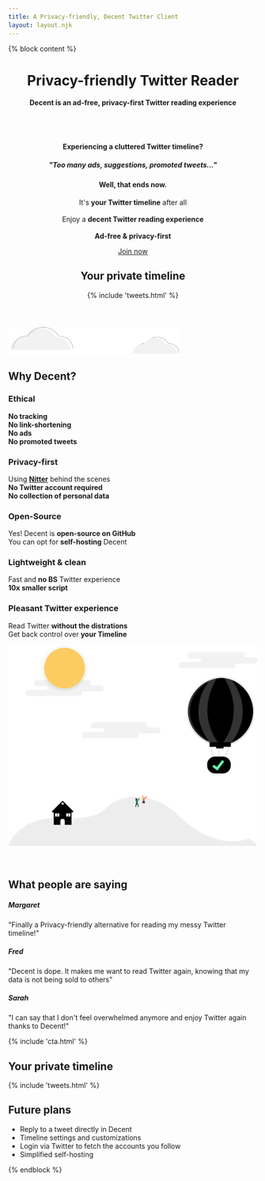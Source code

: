 ```yaml
---
title: A Privacy-friendly, Decent Twitter Client
layout: layout.njk
---
```


{% block content %}
<!-- Masthead -->
<header class="masthead text-center">
  <div class="container">
    <div class="mx-auto mt-5 mb-5 text-left">
      <h1 class=" masthead-heading">Privacy-friendly <span style="display: inline-block">Twitter Reader</span></h1>
      <h4 class=" ">Decent is an ad-free, privacy-first Twitter reading experience</h4>
      <div class="row">
        <div class="col-lg-7">
          <div class="mb-2 mt-5">
            <div class="d-none  d-lg-block">
              <br>
              <br>
            </div>
            <h4>Experiencing a <b style="display: inline-block;">cluttered Twitter timeline?</b></h4>
            <h5>"Too many ads, suggestions, promoted tweets..."</h5>
            <h4 class="mt-4 mb-4">Well, that ends now.</h4>
            <p class="big">
              It's <b>your Twitter timeline</b> after all
              <br>
              <br>
              Enjoy a <b>decent Twitter reading experience</b>
              <br>
              <br>
              <b>Ad-free & privacy-first</b>
            </p>
            <p class="lead mt-5">
              <a class="btn btn-primary btn-lg track-join-now" href="#cta">Join now</a>
            </p>
          </div>
        </div>
        <div class="col-lg-4 mt-5 mb-2 text-center d-sm-none d-lg-block">
          <h2 class="title">Your private timeline</h2>
          {% include 'tweets.html' %}
        </div>
        <div class="col-lg-1"></div>
      </div>
    </div>
  </div>
</header>

<section id="features" class="features-icons mb-5">
  <div class="container">
    <img class="img-fluid mt-5 mb-3" src="/img/clouds.svg" alt="" style="width: 25em;">
    <h1 class="title">Why Decent?</h1>
    <div class="row mt-5">
      <div class="col-lg-4 col-md-6 py-3">
        <div class="features-icons-item mx-auto mb-5 mb-lg-0 mb-lg-3">
          <h3>Ethical</h3>
          <p class="lead mb-0">
            <b class="inverted-light">No tracking</b>
            <br>
            <b class="inverted-light">No link-shortening</b>
            <br>
            <b class="inverted-light">No ads</b>
            <br>
            <b class="inverted-light">No promoted tweets</b>
          </p>
        </div>
      </div>
      <div class="col-lg-4 col-md-6 py-3">
        <div class="features-icons-item mx-auto mb-5 mb-lg-0 mb-lg-3">
          <h3>Privacy-first</h3>
          <p class="lead mb-0">
            Using <b><a target="_blank" href="https://nitter.decent.social/">Nitter</a></b> behind the scenes
            <br>
            <b class="inverted-light">No Twitter account required</b>
            <br>
            <b class="inverted-light">No collection of personal data</b>
          </p>
        </div>
      </div>
      <div class="col-lg-4 col-md-6 py-3">
        <div class="features-icons-item mx-auto mb-5 mb-lg-0 mb-lg-3">
          <h3>Open-Source</h3>
          <p class="lead mb-0">
            Yes! Decent is <b class="inverted-light">open-source on GitHub</b>
            <br>
            You can opt for <b class="inverted-light">self-hosting</b> Decent
          </p>
        </div>
      </div>
      <div class="col-lg-4 col-md-6 py-3">
        <div class="features-icons-item mx-auto mb-5 mb-lg-0 mb-lg-3">
          <h3>Lightweight & clean</h3>
          <p class="lead mb-0">
            Fast and <b class="inverted-light">no BS</b> Twitter experience
            <br>
            <b class="inverted-light">10x smaller script</b>
          </p>
        </div>
      </div>
      <div class="col-lg-4 col-md-6 py-3">
        <div class="features-icons-item mx-auto mb-5 mb-lg-0 mb-lg-3">
          <h3>Pleasant Twitter experience</h3>
          <p class="lead mb-0">
            <p class="lead mb-0">
              Read Twitter <b class="inverted-light">without the distrations</b>
              <br>
              Get back control over <b class="inverted-light">your Timeline</b>
            </p>
          </p>
        </div>
      </div>
      <div class="col-lg-4 col-md-6 py-3">
        <div class="features-icons-item mx-auto mb-5 mb-lg-0 mb-lg-3">
          <img class="d-sm-none d-lg-block img-fluid mt-5 mb-3" src="/img/air_support.svg" alt="">
        </div>
      </div>
    </div>
    <br>
    <br>      
    <h1 class="mt-5 mb-5">What people are saying</h1>
    <div class="row">
      <div class="col-lg-4">
        <div class="testimonial-item mx-auto mb-5 mb-lg-0">
          <h5>Margaret</h5>
          <p class="font-weight-light mb-0">"Finally a Privacy-friendly alternative for reading my messy Twitter timeline!"</p>
        </div>
      </div>
      <div class="col-lg-4">
        <div class="testimonial-item mx-auto mb-5 mb-lg-0">
          <h5>Fred</h5>
          <p class="font-weight-light mb-0">"Decent is dope. It makes me want to read Twitter again, knowing that my data is not being sold to others"</p>
        </div>
      </div>
      <div class="col-lg-4">
        <div class="testimonial-item mx-auto mb-5 mb-lg-0">
          <h5>Sarah</h5>
          <p class="font-weight-light mb-0">"I can say that I don't feel overwhelmed anymore and enjoy Twitter again thanks to Decent!"</p>
        </div>
      </div>
    </div>
  </div>
</section>

{% include 'cta.html' %}

<section class="mt-5">
  <div class="container">
    <div class="row mt-5">
      <div class="col-lg-6 mx-auto">
        <h2 class="title text-center">Your private timeline</h2>
        {% include 'tweets.html' %}
      </div>
    </div>
    <div class="row mt-5">
      <div class="col-lg-12 mx-auto text-center">
        <h2 class="title">Future plans</h2>
        <ul class="list-group list-group-flush mt-3 py-3">
          <li class="list-group-item py-3">
            Reply to a tweet directly in Decent
          </li>
          <li class="list-group-item py-3">
            Timeline settings and customizations
          </li>
          <li class="list-group-item py-3">
            Login via Twitter to fetch the accounts you follow
          </li>
          <li class="list-group-item py-3">
            Simplified self-hosting
          </li>
        </ul>
      </div>
    </div>
  </div>
</section>

{% endblock %}
